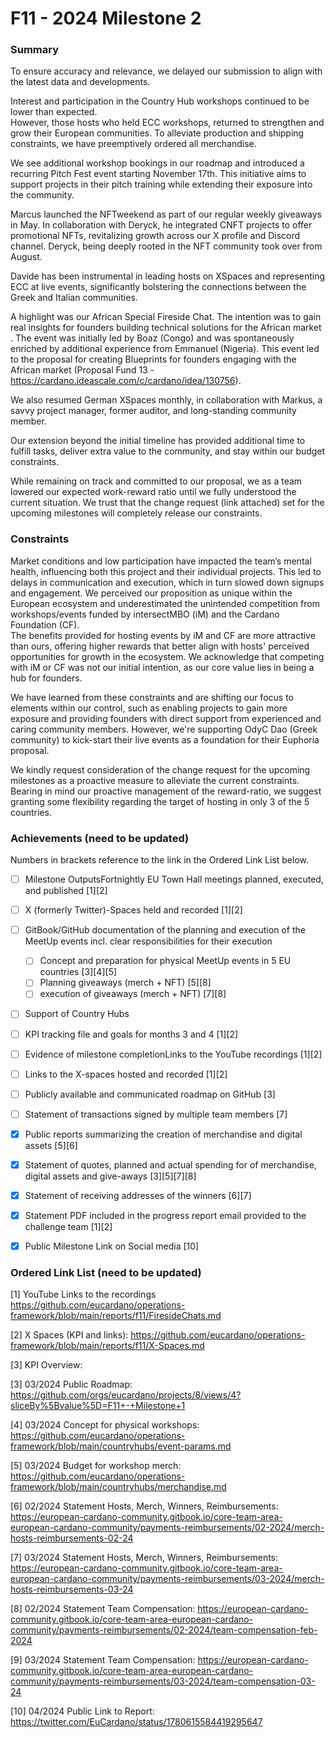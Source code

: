# F11 - 2024 Milestone 2


### Summary

To ensure accuracy and relevance, we delayed our submission to align with the latest data and developments.

Interest and participation in the Country Hub workshops continued to be lower than expected.  
However, those hosts who held ECC workshops, returned to strengthen and grow their European communities. To alleviate production and shipping constraints, we have preemptively ordered all merchandise.  

We see additional workshop bookings in our roadmap and introduced a recurring Pitch Fest event starting November 17th. This initiative aims to support projects in their pitch training while extending their exposure into the community.   

Marcus launched the NFTweekend as part of our regular weekly giveaways in May. In collaboration with Deryck, he integrated CNFT projects to offer promotional NFTs, revitalizing growth across our X profile and Discord channel. Deryck, being deeply rooted in the NFT community took over from August.  

Davide has been instrumental in leading hosts on XSpaces and representing ECC at live events, significantly bolstering the connections between the Greek and Italian communities.  

A highlight was our African Special Fireside Chat. The intention was to gain real insights for founders building technical solutions for the African market . The event was initially led by Boaz (Congo) and was spontaneously enriched by additional experience from Emmanuel (Nigeria). 
This event led to the proposal for creating Blueprints for founders engaging with the African market (Proposal Fund 13 - https://cardano.ideascale.com/c/cardano/idea/130756).  

We also resumed German XSpaces monthly, in collaboration with Markus, a savvy project manager, former auditor, and long-standing community member.   

Our extension beyond the initial timeline has provided additional time to fulfill tasks, deliver extra value to the community, and stay within our budget constraints.

While remaining on track and committed to our proposal, we as a team lowered our expected work-reward ratio until we fully understood the current situation. We trust that the change request (link attached) set for the upcoming milestones will completely release our constraints.


### Constraints

Market conditions and low participation have impacted the team’s mental health, influencing both this project and their individual projects. This led to delays in communication and execution, which in turn slowed down signups and engagement.
We perceived our proposition as unique within the European ecosystem and underestimated the unintended competition from workshops/events funded by intersectMBO (iM) and the Cardano Foundation (CF).   
The benefits provided for hosting events by iM and CF are more attractive than ours, offering higher rewards that better align with hosts' perceived opportunities for growth in the ecosystem. We acknowledge that competing with iM or CF was not our initial intention, as our core value lies in being a hub for founders.  

We have learned from these constraints and are shifting our focus to elements within our control, such as enabling projects to gain more exposure and providing founders with direct support from experienced and caring community members. However, we're supporting OdyC Dao (Greek community) to kick-start their live events as a foundation for their Euphoria proposal.   

We kindly request consideration of the change request for the upcoming milestones as a proactive measure to alleviate the current constraints. Bearing in mind our proactive management of the reward-ratio, we suggest granting some flexibility regarding the target of hosting in only 3 of the 5 countries.


### Achievements (need to be updated)

Numbers in brackets reference to the link in the Ordered Link List below.

- [ ] Milestone OutputsFortnightly EU Town Hall meetings planned, executed, and published [1][2]
- [ ] X (formerly Twitter)-Spaces held and recorded [1][2]
- [ ] GitBook/GitHub documentation of the planning and execution of the MeetUp events incl. clear responsibilities for their execution  
  - [ ] Concept and preparation for physical MeetUp events in 5 EU countries [3][4][5] 
  - [ ] Planning giveaways (merch + NFT) [5][8]
  - [ ] execution of giveaways (merch + NFT) [7][8]

- [ ] Support of Country Hubs
- [ ] KPI tracking file and goals for months 3 and 4 [1][2]
- [ ] Evidence of milestone completionLinks to the YouTube recordings [1][2]
- [ ] Links to the X-spaces hosted and recorded [1][2]
- [ ] Publicly available and communicated roadmap on GitHub [3]
- [ ] Statement of transactions signed by multiple team members [7]
- [x] Public reports summarizing the creation of merchandise and digital assets [5][6]
- [x] Statement of quotes, planned and actual spending for of merchandise, digital assets and give-aways [3][5][7][8]
- [x] Statement of receiving addresses of the winners [6][7]
- [x] Statement PDF included in the progress report email provided to the challenge team [1][2]
- [x] Public Milestone Link on Social media [10]


### Ordered Link List (need to be updated)

[1] YouTube Links to the recordings https://github.com/eucardano/operations-framework/blob/main/reports/f11/FiresideChats.md

[2] X Spaces (KPI and links): https://github.com/eucardano/operations-framework/blob/main/reports/f11/X-Spaces.md

[3] KPI Overview: 



[3] 03/2024 Public Roadmap: https://github.com/orgs/eucardano/projects/8/views/4?sliceBy%5Bvalue%5D=F11+-+Milestone+1

[4] 03/2024 Concept for physical workshops: https://github.com/eucardano/operations-framework/blob/main/countryhubs/event-params.md

[5] 03/2024 Budget for workshop merch: https://github.com/eucardano/operations-framework/blob/main/countryhubs/merchandise.md

[6] 02/2024 Statement Hosts, Merch, Winners, Reimbursements: https://european-cardano-community.gitbook.io/core-team-area-european-cardano-community/payments-reimbursements/02-2024/merch-hosts-reimbursements-02-24

[7] 03/2024 Statement Hosts, Merch, Winners, Reimbursements: https://european-cardano-community.gitbook.io/core-team-area-european-cardano-community/payments-reimbursements/03-2024/merch-hosts-reimbursements-03-24

[8] 02/2024 Statement Team Compensation: https://european-cardano-community.gitbook.io/core-team-area-european-cardano-community/payments-reimbursements/02-2024/team-compensation-feb-2024  

[9] 03/2024 Statement Team Compensation: https://european-cardano-community.gitbook.io/core-team-area-european-cardano-community/payments-reimbursements/03-2024/team-compensation-03-24

[10] 04/2024 Public Link to Report: https://twitter.com/EuCardano/status/1780615584419295647
